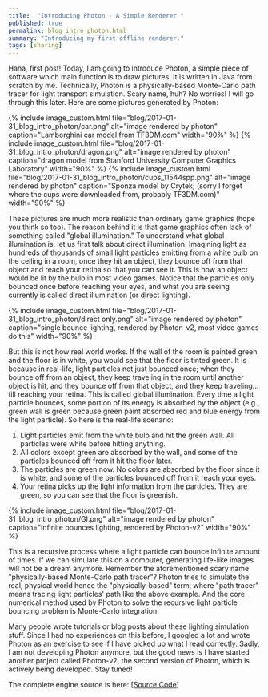```yaml
---
title:  "Introducing Photon - A Simple Renderer "
published: true
permalink: blog_intro_photon.html
summary: "Introducing my first offline renderer."
tags: [sharing]
---
```


Haha, first post! Today, I am going to introduce Photon, a simple piece of software which main function is to draw pictures. It is written in Java from scratch by me. Technically, Photon is a physically-based Monte-Carlo path tracer for light transport simulation. Scary name, huh? No worries! I will go through this later. Here are some pictures generated by Photon:

{% include image_custom.html file="blog/2017-01-31_blog_intro_photon/car.png" alt="image rendered by photon" caption="Lamborghini car model from TF3DM.com" width="90%" %}
{% include image_custom.html file="blog/2017-01-31_blog_intro_photon/dragon.png" alt="image rendered by photon" caption="dragon model from Stanford University Computer Graphics Laboratory" width="90%" %}
{% include image_custom.html file="blog/2017-01-31_blog_intro_photon/cups_11544spp.png" alt="image rendered by photon" caption="Sponza model by Crytek; (sorry I forget where the cups were downloaded from, probably TF3DM.com)" width="90%" %}

These pictures are much more realistic than ordinary game graphics (hope you think so too). The reason behind it is that game graphics often lack of something called "global illumination." To understand what global illumination is, let us first talk about direct illumination. Imagining light as hundreds of thousands of small light particles emitting from a white bulb on the ceiling in a room, once they hit an object, they bounce off from that object and reach your retina so that you can see it. This is how an object would be lit by the bulb in most video games. Notice that the particles only bounced once before reaching your eyes, and what you are seeing currently is called direct illumination (or direct lighting).

{% include image_custom.html file="blog/2017-01-31_blog_intro_photon/direct only.png" alt="image rendered by photon" caption="single bounce lighting, rendered by Photon-v2, most video games do this" width="90%" %}

But this is not how real world works. If the wall of the room is painted green and the floor is in white, you would see that the floor is tinted green. It is because in real-life, light particles not just bounced once; when they bounce off from an object, they keep traveling in the room until another object is hit, and they bounce off from that object, and they keep traveling... till reaching your retina. This is called global illumination. Every time a light particle bounces, some portion of its energy is absorbed by the object (e.g., green wall is green because green paint absorbed red and blue energy from the light particle). So here is the real-life scenario:

1. Light particles emit from the white bulb and hit the green wall. All particles were white before hitting anything.
2. All colors except green are absorbed by the wall, and some of the particles bounced off from it hit the floor later.
3. The particles are green now. No colors are absorbed by the floor since it is white, and some of the particles bounced off from it reach your eyes.
4. Your retina picks up the light information from the particles. They are green, so you can see that the floor is greenish.

{% include image_custom.html file="blog/2017-01-31_blog_intro_photon/GI.png" alt="image rendered by photon" caption="infinite bounces lighting, rendered by Photon-v2" width="90%" %}

This is a recursive process where a light particle can bounce infinite amount of times. If we can simulate this on a computer, generating life-like images will not be a dream anymore. Remember the aforementioned scary name "physically-based Monte-Carlo path tracer"? Photon tries to simulate the real, physical world hence the "physically-based" term, where "path tracer" means tracing light particles' path like the above example. And the core numerical method used by Photon to solve the recursive light particle bouncing problem is Monte-Carlo integration.

Many people wrote tutorials or blog posts about these lighting simulation stuff. Since I had no experiences on this before, I googled a lot and wrote Photon as an exercise to see if I have picked up what I read correctly. Sadly, I am not developing Photon anymore, but the good news is I have started another project called Photon-v2, the second version of Photon, which is actively being developed. Stay tuned!

The complete engine source is here: \[[Source Code](https://github.com/TzuChieh/Photon)\]
